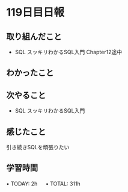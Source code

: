 # 119日目日報

## 取り組んだこと
- SQL スッキリわかるSQL入門 Chapter12途中

## わかったこと

## 次やること
- SQL スッキリわかるSQL入門
  
## 感じたこと
引き続きSQLを頑張りたい

## 学習時間
• TODAY: 2h
　
• TOTAL: 311h
